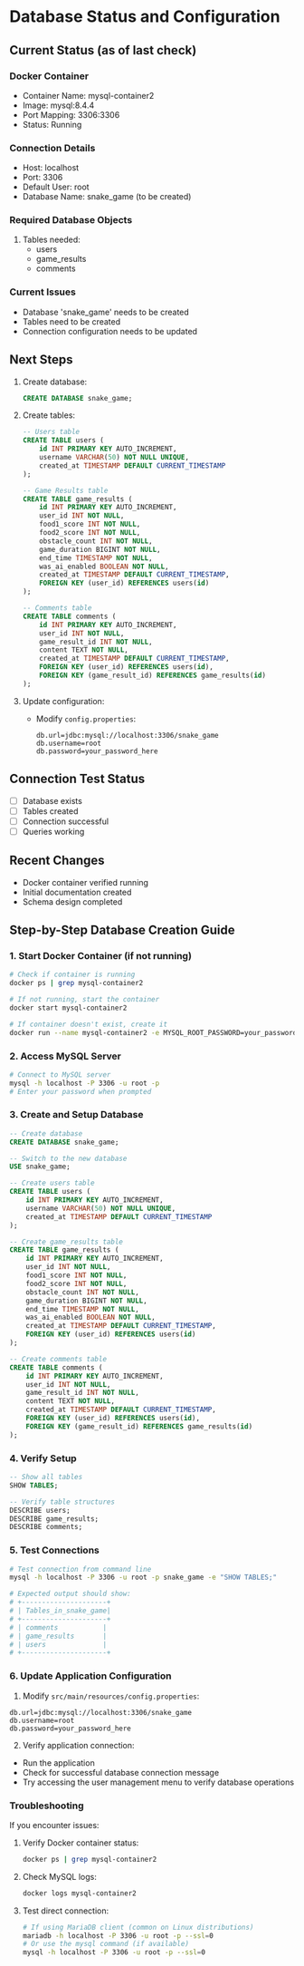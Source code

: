 # Database Status and Configuration

## Current Status (as of last check)

### Docker Container
- Container Name: mysql-container2
- Image: mysql:8.4.4
- Port Mapping: 3306:3306
- Status: Running

### Connection Details
- Host: localhost
- Port: 3306
- Default User: root
- Database Name: snake_game (to be created)

### Required Database Objects
1. Tables needed:
   - users
   - game_results
   - comments

### Current Issues
- Database 'snake_game' needs to be created
- Tables need to be created
- Connection configuration needs to be updated

## Next Steps
1. Create database:
   ```sql
   CREATE DATABASE snake_game;
   ```

2. Create tables:
   ```sql
   -- Users table
   CREATE TABLE users (
       id INT PRIMARY KEY AUTO_INCREMENT,
       username VARCHAR(50) NOT NULL UNIQUE,
       created_at TIMESTAMP DEFAULT CURRENT_TIMESTAMP
   );

   -- Game Results table
   CREATE TABLE game_results (
       id INT PRIMARY KEY AUTO_INCREMENT,
       user_id INT NOT NULL,
       food1_score INT NOT NULL,
       food2_score INT NOT NULL,
       obstacle_count INT NOT NULL,
       game_duration BIGINT NOT NULL,
       end_time TIMESTAMP NOT NULL,
       was_ai_enabled BOOLEAN NOT NULL,
       created_at TIMESTAMP DEFAULT CURRENT_TIMESTAMP,
       FOREIGN KEY (user_id) REFERENCES users(id)
   );

   -- Comments table
   CREATE TABLE comments (
       id INT PRIMARY KEY AUTO_INCREMENT,
       user_id INT NOT NULL,
       game_result_id INT NOT NULL,
       content TEXT NOT NULL,
       created_at TIMESTAMP DEFAULT CURRENT_TIMESTAMP,
       FOREIGN KEY (user_id) REFERENCES users(id),
       FOREIGN KEY (game_result_id) REFERENCES game_results(id)
   );
   ```

3. Update configuration:
   - Modify `config.properties`:
     ```properties
     db.url=jdbc:mysql://localhost:3306/snake_game
     db.username=root
     db.password=your_password_here
     ```

## Connection Test Status
- [ ] Database exists
- [ ] Tables created
- [ ] Connection successful
- [ ] Queries working

## Recent Changes
- Docker container verified running
- Initial documentation created
- Schema design completed

## Step-by-Step Database Creation Guide

### 1. Start Docker Container (if not running)
```bash
# Check if container is running
docker ps | grep mysql-container2

# If not running, start the container
docker start mysql-container2

# If container doesn't exist, create it
docker run --name mysql-container2 -e MYSQL_ROOT_PASSWORD=your_password_here -p 3306:3306 -d mysql:8.4.4
```

### 2. Access MySQL Server
```bash
# Connect to MySQL server
mysql -h localhost -P 3306 -u root -p
# Enter your password when prompted
```

### 3. Create and Setup Database
```sql
-- Create database
CREATE DATABASE snake_game;

-- Switch to the new database
USE snake_game;

-- Create users table
CREATE TABLE users (
    id INT PRIMARY KEY AUTO_INCREMENT,
    username VARCHAR(50) NOT NULL UNIQUE,
    created_at TIMESTAMP DEFAULT CURRENT_TIMESTAMP
);

-- Create game_results table
CREATE TABLE game_results (
    id INT PRIMARY KEY AUTO_INCREMENT,
    user_id INT NOT NULL,
    food1_score INT NOT NULL,
    food2_score INT NOT NULL,
    obstacle_count INT NOT NULL,
    game_duration BIGINT NOT NULL,
    end_time TIMESTAMP NOT NULL,
    was_ai_enabled BOOLEAN NOT NULL,
    created_at TIMESTAMP DEFAULT CURRENT_TIMESTAMP,
    FOREIGN KEY (user_id) REFERENCES users(id)
);

-- Create comments table
CREATE TABLE comments (
    id INT PRIMARY KEY AUTO_INCREMENT,
    user_id INT NOT NULL,
    game_result_id INT NOT NULL,
    content TEXT NOT NULL,
    created_at TIMESTAMP DEFAULT CURRENT_TIMESTAMP,
    FOREIGN KEY (user_id) REFERENCES users(id),
    FOREIGN KEY (game_result_id) REFERENCES game_results(id)
);
```

### 4. Verify Setup
```sql
-- Show all tables
SHOW TABLES;

-- Verify table structures
DESCRIBE users;
DESCRIBE game_results;
DESCRIBE comments;
```

### 5. Test Connections
```bash
# Test connection from command line
mysql -h localhost -P 3306 -u root -p snake_game -e "SHOW TABLES;"

# Expected output should show:
# +---------------------+
# | Tables_in_snake_game|
# +---------------------+
# | comments           |
# | game_results       |
# | users              |
# +---------------------+
```

### 6. Update Application Configuration
1. Modify `src/main/resources/config.properties`:
```properties
db.url=jdbc:mysql://localhost:3306/snake_game
db.username=root
db.password=your_password_here
```

2. Verify application connection:
- Run the application
- Check for successful database connection message
- Try accessing the user management menu to verify database operations

### Troubleshooting
If you encounter issues:
1. Verify Docker container status:
   ```bash
   docker ps | grep mysql-container2
   ```
2. Check MySQL logs:
   ```bash
   docker logs mysql-container2
   ```
3. Test direct connection:
   ```bash
   # If using MariaDB client (common on Linux distributions)
   mariadb -h localhost -P 3306 -u root -p --ssl=0
   # Or use the mysql command (if available)
   mysql -h localhost -P 3306 -u root -p --ssl=0
   ```
